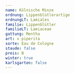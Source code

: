 ```yaml
---
name: Kölnische Minze
ordnung: Lippenblütlerartige
ordnungLT: Lamiales
familie: Lippenblütler
familieLT: Lamiaceae
gattung: Mentha
art: x piperita
sorte: Eau de Cologne
staude: false
preis: B
winter: true
karlsgarten: false
---
```


